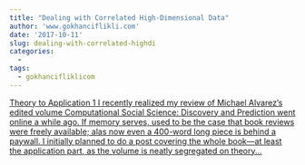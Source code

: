 ```yaml
---
title: "Dealing with Correlated High-Dimensional Data"
author: 'www.gokhanciflikli.com'
date: '2017-10-11'
slug: dealing-with-correlated-highdi
categories:
  - 
tags:
  - gokhancifliklicom
---
```


[Theory to Application 1 I recently realized my review of Michael Alvarez’s edited volume Computational Social Science: Discovery and Prediction went online a while ago. If memory serves, used to be the case that book reviews were freely available; alas now even a 400-word long piece is behind a paywall. I initially planned to do a post covering the whole book—at least the application part, as the volume is neatly segregated on theory...<click to read more>](https://www.gokhan.io/post/fuzzy-forest/)

